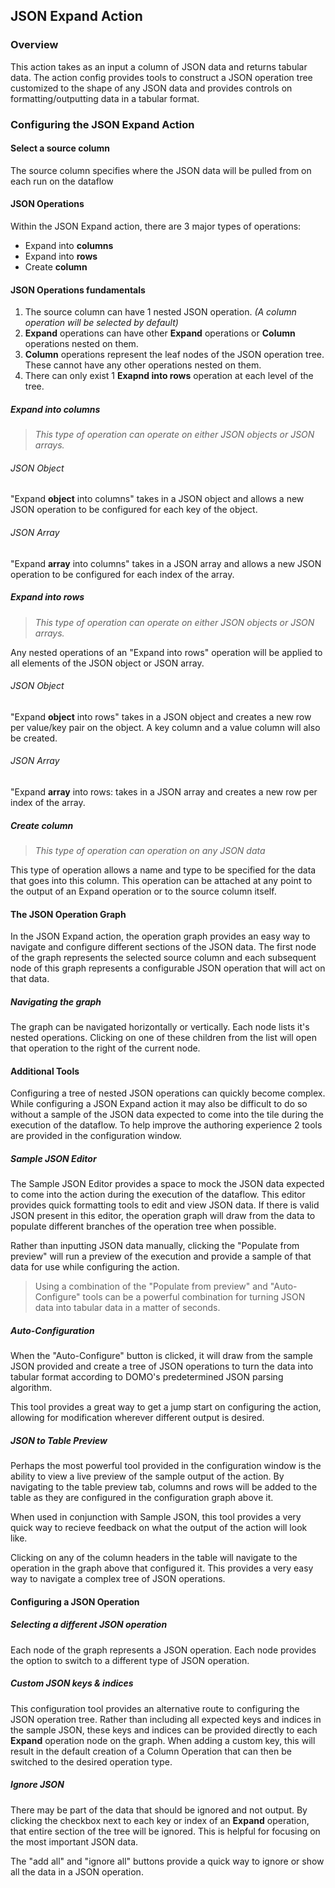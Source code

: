 ## JSON Expand Action

### Overview

This action takes as an input a column of JSON data and returns tabular data. The action config provides tools to construct a JSON operation tree customized to the shape of any JSON data and provides controls on formatting/outputting data in a tabular format.

### Configuring the JSON Expand Action

#### Select a source column

The source column specifies where the JSON data will be pulled from on each run on the dataflow

#### JSON Operations

Within the JSON Expand action, there are 3 major types of operations:

- Expand into **columns**
- Expand into **rows**
- Create **column**

#### JSON Operations fundamentals

1. The source column can have 1 nested JSON operation. _(A column operation will be selected by default)_
2. **Expand** operations can have other **Expand** operations or **Column** operations nested on them.
3. **Column** operations represent the leaf nodes of the JSON operation tree. These cannot have any other operations nested on them.
4. There can only exist 1 **Exapnd into rows** operation at each level of the tree.

##### Expand into columns

> _This type of operation can operate on either JSON objects or JSON arrays._

###### JSON Object

"Expand **object** into columns" takes in a JSON object and allows a new JSON operation to be configured for each key of the object.

###### JSON Array

"Expand **array** into columns" takes in a JSON array and allows a new JSON operation to be configured for each index of the array.

##### Expand into rows

> _This type of operation can operate on either JSON objects or JSON arrays._

Any nested operations of an "Expand into rows" operation will be applied to all elements of the JSON object or JSON array.

###### JSON Object

"Expand **object** into rows" takes in a JSON object and creates a new row per value/key pair on the object. A key column and a value column will also be created.

###### JSON Array

"Expand **array** into rows: takes in a JSON array and creates a new row per index of the array.

##### Create column

> _This type of operation can operation on any JSON data_

This type of operation allows a name and type to be specified for the data that goes into this column. This operation can be attached at any point to the output of an Expand operation or to the source column itself.

#### The JSON Operation Graph

In the JSON Expand action, the operation graph provides an easy way to navigate and configure different sections of the JSON data. The first node of the graph represents the selected source column and each subsequent node of this graph represents a configurable JSON operation that will act on that data.

##### Navigating the graph

The graph can be navigated horizontally or vertically. Each node lists it's nested operations. Clicking on one of these children from the list will open that operation to the right of the current node.

#### Additional Tools

Configuring a tree of nested JSON operations can quickly become complex. While configuring a JSON Expand action it may also be difficult to do so without a sample of the JSON data expected to come into the tile during the execution of the dataflow. To help improve the authoring experience 2 tools are provided in the configuration window.

##### Sample JSON Editor

The Sample JSON Editor provides a space to mock the JSON data expected to come into the action during the execution of the dataflow. This editor provides quick formatting tools to edit and view JSON data. If there is valid JSON present in this editor, the operation graph will draw from the data to populate different branches of the operation tree when possible.

Rather than inputting JSON data manually, clicking the "Populate from preview" will run a preview of the execution and provide a sample of that data for use while configuring the action.

> Using a combination of the "Populate from preview" and "Auto-Configure" tools can be a powerful combination for turning JSON data into tabular data in a matter of seconds.

##### Auto-Configuration

When the "Auto-Configure" button is clicked, it will draw from the sample JSON provided and create a tree of JSON operations to turn the data into tabular format according to DOMO's predetermined JSON parsing algorithm.

This tool provides a great way to get a jump start on configuring the action, allowing for modification wherever different output is desired.

##### JSON to Table Preview

Perhaps the most powerful tool provided in the configuration window is the ability to view a live preview of the sample output of the action. By navigating to the table preview tab, columns and rows will be added to the table as they are configured in the configuration graph above it.

When used in conjunction with Sample JSON, this tool provides a very quick way to recieve feedback on what the output of the action will look like.

Clicking on any of the column headers in the table will navigate to the operation in the graph above that configured it. This provides a very easy way to navigate a complex tree of JSON operations.

#### Configuring a JSON Operation

##### Selecting a different JSON operation

Each node of the graph represents a JSON operation. Each node provides the option to switch to a different type of JSON operation.

##### Custom JSON keys & indices

This configuration tool provides an alternative route to configuring the JSON operation tree. Rather than including all expected keys and indices in the sample JSON, these keys and indices can be provided directly to each **Expand** operation node on the graph. When adding a custom key, this will result in the default creation of a Column Operation that can then be switched to the desired operation type.

##### Ignore JSON

There may be part of the data that should be ignored and not output. By clicking the checkbox next to each key or index of an **Expand** operation, that entire section of the tree will be ignored. This is helpful for focusing on the most important JSON data.

The "add all" and "ignore all" buttons provide a quick way to ignore or show all the data in a JSON operation.
